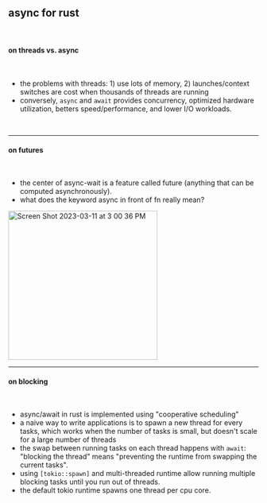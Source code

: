 ## async for rust

<br>

#### on threads vs. async

<br>

* the problems with threads: 1) use lots of memory, 2) launches/context switches are cost when thousands of threads are running
* conversely, `async` and `await` provides concurrency, optimized hardware utilization, betters speed/performance, and lower I/O workloads.


<br>

---

#### on futures

<br>

* the center of async-wait is a feature called future (anything that can be computed asynchronously).
* what does the keyword async in front of fn really mean?

<img width="300" alt="Screen Shot 2023-03-11 at 3 00 36 PM" src="https://user-images.githubusercontent.com/1130416/224515182-6174279b-65dd-4654-adfe-6cbffa8c845a.png">

<br>

----

#### on blocking

<br>

* async/await in rust is implemented using "cooperative scheduling"
* a naive way to write applications is to spawn a new thread for every tasks, which works when the number of tasks is small, but doesn't scale for a large number of threads
* the swap between running tasks on each thread happens with `await`: "blocking the thread" means "preventing the runtime from swapping the current tasks".
* using `[tokio::spawn]` and multi-threaded runtime allow running multiple blocking tasks until you run out of threads.
* the default tokio runtime spawns one thread per cpu core.
